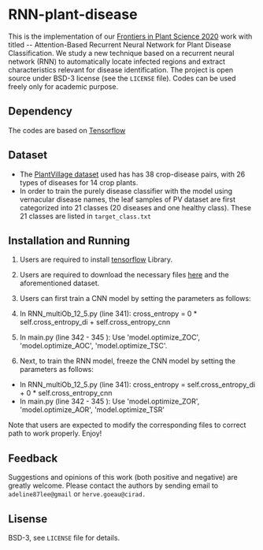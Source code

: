 # RNN-plant-disease
This is the implementation of our [Frontiers in Plant Science 2020](https://www.frontiersin.org/articles/10.3389/fpls.2020.601250/full) work with titled -- Attention-Based Recurrent Neural Network for Plant Disease Classification. We study a new technique based on a recurrent neural network (RNN) to automatically locate infected regions and extract characteristics relevant for disease identification.
The project is open source under BSD-3 license (see the ``` LICENSE ``` file). Codes can be used freely only for academic purpose.

## Dependency
The codes are based on [Tensorflow](https://www.tensorflow.org/)

## Dataset
* The [PlantVillage dataset](https://github.com/spMohanty/PlantVillage-Dataset) used has has 38 crop-disease pairs, with 26 types of diseases for 14 crop plants.
* In order to train the purely disease classifier with the model using vernacular disease names, the leaf samples of PV dataset are first categorized into 21 classes (20 diseases and one healthy class).
These 21 classes are listed in  ```target_class.txt```


## Installation and Running

1. Users are required to install [tensorflow](https://www.tensorflow.org/) Library.

2. Users are required to download the necessary files [here](https://github.com/cs-chan/Deep-Plant/tree/master/PlantStructNet/Dataset) and the aforementioned dataset.

3. Users can first train a CNN model by setting the parameters as follows:

  1.  In RNN_multiOb_12_5.py (line 341): cross_entropy =  0 * self.cross_entropy_di + self.cross_entropy_cnn 
  2.  In main.py (line 342 - 345 ): Use 'model.optimize_ZOC', 'model.optimize_AOC', 'model.optimize_TSC'.

4. Next, to train the RNN model, freeze the CNN model by setting the parameters as follows:
* In RNN_multiOb_12_5.py (line 341): cross_entropy =  self.cross_entropy_di +  0 * self.cross_entropy_cnn  
* In main.py (line 342 - 345 ): Use 'model.optimize_ZOR', 'model.optimize_AOR', 'model.optimize_TSR'

Note that users are expected to modify the corresponding files to correct path to work properly. Enjoy!

## Feedback
Suggestions and opinions of this work (both positive and negative) are greatly welcome. Please contact the authors by sending email to ``` adeline87lee@gmail ``` or  ``` herve.goeau@cirad.  ```

## Lisense
BSD-3, see ``` LICENSE ``` file for details.
